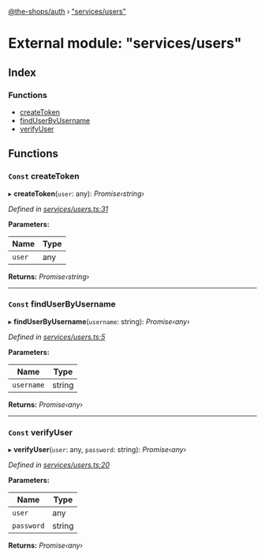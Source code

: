 [@the-shops/auth](../globals.md) › ["services/users"](_services_users_.md)

# External module: "services/users"

## Index

### Functions

* [createToken](_services_users_.md#const-createtoken)
* [findUserByUsername](_services_users_.md#const-finduserbyusername)
* [verifyUser](_services_users_.md#const-verifyuser)

## Functions

### `Const` createToken

▸ **createToken**(`user`: any): *Promise‹string›*

*Defined in [services/users.ts:31](https://github.com/brians-open-source-stuff/the-shops/blob/83bdb6e/auth/src/services/users.ts#L31)*

**Parameters:**

Name | Type |
------ | ------ |
`user` | any |

**Returns:** *Promise‹string›*

___

### `Const` findUserByUsername

▸ **findUserByUsername**(`username`: string): *Promise‹any›*

*Defined in [services/users.ts:5](https://github.com/brians-open-source-stuff/the-shops/blob/83bdb6e/auth/src/services/users.ts#L5)*

**Parameters:**

Name | Type |
------ | ------ |
`username` | string |

**Returns:** *Promise‹any›*

___

### `Const` verifyUser

▸ **verifyUser**(`user`: any, `password`: string): *Promise‹any›*

*Defined in [services/users.ts:20](https://github.com/brians-open-source-stuff/the-shops/blob/83bdb6e/auth/src/services/users.ts#L20)*

**Parameters:**

Name | Type |
------ | ------ |
`user` | any |
`password` | string |

**Returns:** *Promise‹any›*
